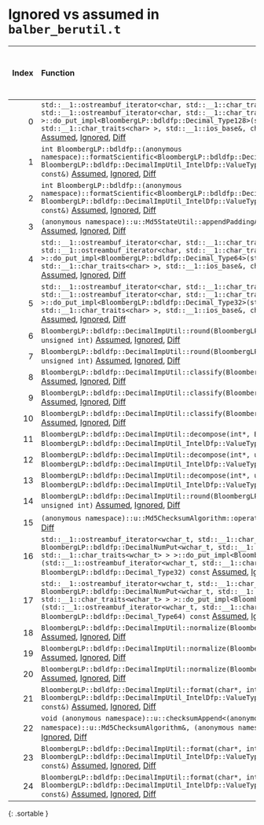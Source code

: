 # Ignored vs assumed in `balber_berutil.t`

<script src="../sorttable.js"></script>
|   Index | Function                                                                                                                                                                                                                                                                                                                                                                                                                                                                       |   Difference in number of lines |   Function size difference in bytes | Number of lines in assumed build   | Number of bytes in assumed build   | Number of lines in ignored build   | Number of bytes in ignored build   |
|--------:|:-------------------------------------------------------------------------------------------------------------------------------------------------------------------------------------------------------------------------------------------------------------------------------------------------------------------------------------------------------------------------------------------------------------------------------------------------------------------------------|--------------------------------:|------------------------------------:|:-----------------------------------|:-----------------------------------|:-----------------------------------|:-----------------------------------|
|       0 | `std::__1::ostreambuf_iterator<char, std::__1::char_traits<char> > BloombergLP::bdldfp::DecimalNumPut<char, std::__1::ostreambuf_iterator<char, std::__1::char_traits<char> > >::do_put_impl<BloombergLP::bdldfp::Decimal_Type128>(std::__1::ostreambuf_iterator<char, std::__1::char_traits<char> >, std::__1::ios_base&, char, BloombergLP::bdldfp::Decimal_Type128) const` [Assumed](0.assume.s.txt), [Ignored](0.none.s.txt), [Diff](0.diff.html)                          |                               9 |                                  16 | 1,472                              | 4,664,384                          | 1,456                              | 4,664,384                          |
|       1 | `int BloombergLP::bdldfp::(anonymous namespace)::formatScientific<BloombergLP::bdldfp::DecimalImpUtil_IntelDfp::ValueType128>(char*, int, BloombergLP::bdldfp::DecimalImpUtil_IntelDfp::ValueType128, BloombergLP::bdldfp::DecimalFormatConfig const&)` [Assumed](1.assume.s.txt), [Ignored](1.none.s.txt), [Diff](1.diff.html)                                                                                                                                                |                               5 |                                  16 | 1,024                              | 4,690,192                          | 1,008                              | 4,690,704                          |
|       2 | `int BloombergLP::bdldfp::(anonymous namespace)::formatScientific<BloombergLP::bdldfp::DecimalImpUtil_IntelDfp::ValueType32>(char*, int, BloombergLP::bdldfp::DecimalImpUtil_IntelDfp::ValueType32, BloombergLP::bdldfp::DecimalFormatConfig const&)` [Assumed](2.assume.s.txt), [Ignored](2.none.s.txt), [Diff](2.diff.html)                                                                                                                                                  |                               2 |                                   0 | 1,056                              | 4,686,352                          | 1,056                              | 4,686,864                          |
|       3 | `(anonymous namespace)::u::Md5StateUtil::appendPaddingAndLength((anonymous namespace)::u::Md5State*)` [Assumed](3.assume.s.txt), [Ignored](3.none.s.txt), [Diff](3.diff.html)                                                                                                                                                                                                                                                                                                  |                              -2 |                                   0 | 448                                | 4,577,040                          | 448                                | 4,577,232                          |
|       4 | `std::__1::ostreambuf_iterator<char, std::__1::char_traits<char> > BloombergLP::bdldfp::DecimalNumPut<char, std::__1::ostreambuf_iterator<char, std::__1::char_traits<char> > >::do_put_impl<BloombergLP::bdldfp::Decimal_Type64>(std::__1::ostreambuf_iterator<char, std::__1::char_traits<char> >, std::__1::ios_base&, char, BloombergLP::bdldfp::Decimal_Type64) const` [Assumed](4.assume.s.txt), [Ignored](4.none.s.txt), [Diff](4.diff.html)                            |                              -2 |                                   0 | 1,456                              | 4,662,912                          | 1,456                              | 4,662,912                          |
|       5 | `std::__1::ostreambuf_iterator<char, std::__1::char_traits<char> > BloombergLP::bdldfp::DecimalNumPut<char, std::__1::ostreambuf_iterator<char, std::__1::char_traits<char> > >::do_put_impl<BloombergLP::bdldfp::Decimal_Type32>(std::__1::ostreambuf_iterator<char, std::__1::char_traits<char> >, std::__1::ios_base&, char, BloombergLP::bdldfp::Decimal_Type32) const` [Assumed](5.assume.s.txt), [Ignored](5.none.s.txt), [Diff](5.diff.html)                            |                              -2 |                                 -32 | 1,424                              | 4,661,472                          | 1,456                              | 4,661,440                          |
|       6 | `BloombergLP::bdldfp::DecimalImpUtil::round(BloombergLP::bdldfp::DecimalImpUtil_IntelDfp::ValueType32, unsigned int)` [Assumed](6.assume.s.txt), [Ignored](6.none.s.txt), [Diff](6.diff.html)                                                                                                                                                                                                                                                                                  |                              -3 |                                   0 | 288                                | 4,682,240                          | 288                                | 4,682,400                          |
|       7 | `BloombergLP::bdldfp::DecimalImpUtil::round(BloombergLP::bdldfp::DecimalImpUtil_IntelDfp::ValueType64, unsigned int)` [Assumed](7.assume.s.txt), [Ignored](7.none.s.txt), [Diff](7.diff.html)                                                                                                                                                                                                                                                                                  |                              -3 |                                   0 | 320                                | 4,682,528                          | 320                                | 4,682,688                          |
|       8 | `BloombergLP::bdldfp::DecimalImpUtil::classify(BloombergLP::bdldfp::DecimalImpUtil_IntelDfp::ValueType128)` [Assumed](8.assume.s.txt), [Ignored](8.none.s.txt), [Diff](8.diff.html)                                                                                                                                                                                                                                                                                            |                              -4 |                                   0 | 32                                 | 4,679,200                          | 32                                 | 4,679,216                          |
|       9 | `BloombergLP::bdldfp::DecimalImpUtil::classify(BloombergLP::bdldfp::DecimalImpUtil_IntelDfp::ValueType32)` [Assumed](9.assume.s.txt), [Ignored](9.none.s.txt), [Diff](9.diff.html)                                                                                                                                                                                                                                                                                             |                              -4 |                                   0 | 32                                 | 4,679,136                          | 32                                 | 4,679,152                          |
|      10 | `BloombergLP::bdldfp::DecimalImpUtil::classify(BloombergLP::bdldfp::DecimalImpUtil_IntelDfp::ValueType64)` [Assumed](10.assume.s.txt), [Ignored](10.none.s.txt), [Diff](10.diff.html)                                                                                                                                                                                                                                                                                          |                              -4 |                                   0 | 32                                 | 4,679,168                          | 32                                 | 4,679,184                          |
|      11 | `BloombergLP::bdldfp::DecimalImpUtil::decompose(int*, BloombergLP::bdldfp::Uint128*, int*, BloombergLP::bdldfp::DecimalImpUtil_IntelDfp::ValueType128)` [Assumed](11.assume.s.txt), [Ignored](11.none.s.txt), [Diff](11.diff.html)                                                                                                                                                                                                                                             |                              -4 |                                 -16 | 192                                | 4,681,888                          | 208                                | 4,682,032                          |
|      12 | `BloombergLP::bdldfp::DecimalImpUtil::decompose(int*, unsigned int*, int*, BloombergLP::bdldfp::DecimalImpUtil_IntelDfp::ValueType32)` [Assumed](12.assume.s.txt), [Ignored](12.none.s.txt), [Diff](12.diff.html)                                                                                                                                                                                                                                                              |                              -4 |                                 -16 | 144                                | 4,679,728                          | 160                                | 4,679,776                          |
|      13 | `BloombergLP::bdldfp::DecimalImpUtil::decompose(int*, unsigned long long*, int*, BloombergLP::bdldfp::DecimalImpUtil_IntelDfp::ValueType64)` [Assumed](13.assume.s.txt), [Ignored](13.none.s.txt), [Diff](13.diff.html)                                                                                                                                                                                                                                                        |                              -4 |                                 -16 | 208                                | 4,680,576                          | 224                                | 4,680,672                          |
|      14 | `BloombergLP::bdldfp::DecimalImpUtil::round(BloombergLP::bdldfp::DecimalImpUtil_IntelDfp::ValueType128, unsigned int)` [Assumed](14.assume.s.txt), [Ignored](14.none.s.txt), [Diff](14.diff.html)                                                                                                                                                                                                                                                                              |                              -5 |                                 -16 | 320                                | 4,682,848                          | 336                                | 4,683,008                          |
|      15 | `(anonymous namespace)::u::Md5ChecksumAlgorithm::operator()(void const*, unsigned long)` [Assumed](15.assume.s.txt), [Ignored](15.none.s.txt), [Diff](15.diff.html)                                                                                                                                                                                                                                                                                                            |                              -6 |                                 -48 | 816                                | 4,607,952                          | 864                                | 4,607,952                          |
|      16 | `std::__1::ostreambuf_iterator<wchar_t, std::__1::char_traits<wchar_t> > BloombergLP::bdldfp::DecimalNumPut<wchar_t, std::__1::ostreambuf_iterator<wchar_t, std::__1::char_traits<wchar_t> > >::do_put_impl<BloombergLP::bdldfp::Decimal_Type32>(std::__1::ostreambuf_iterator<wchar_t, std::__1::char_traits<wchar_t> >, std::__1::ios_base&, wchar_t, BloombergLP::bdldfp::Decimal_Type32) const` [Assumed](16.assume.s.txt), [Ignored](16.none.s.txt), [Diff](16.diff.html) |                              -7 |                                   0 | 1,600                              | 4,666,080                          | 1,600                              | 4,666,064                          |
|      17 | `std::__1::ostreambuf_iterator<wchar_t, std::__1::char_traits<wchar_t> > BloombergLP::bdldfp::DecimalNumPut<wchar_t, std::__1::ostreambuf_iterator<wchar_t, std::__1::char_traits<wchar_t> > >::do_put_impl<BloombergLP::bdldfp::Decimal_Type64>(std::__1::ostreambuf_iterator<wchar_t, std::__1::char_traits<wchar_t> >, std::__1::ios_base&, wchar_t, BloombergLP::bdldfp::Decimal_Type64) const` [Assumed](17.assume.s.txt), [Ignored](17.none.s.txt), [Diff](17.diff.html) |                              -8 |                                   0 | 1,600                              | 4,667,696                          | 1,600                              | 4,667,680                          |
|      18 | `BloombergLP::bdldfp::DecimalImpUtil::normalize(BloombergLP::bdldfp::DecimalImpUtil_IntelDfp::ValueType128)` [Assumed](18.assume.s.txt), [Ignored](18.none.s.txt), [Diff](18.diff.html)                                                                                                                                                                                                                                                                                        |                              -8 |                                 -32 | 944                                | 4,680,944                          | 976                                | 4,681,056                          |
|      19 | `BloombergLP::bdldfp::DecimalImpUtil::normalize(BloombergLP::bdldfp::DecimalImpUtil_IntelDfp::ValueType32)` [Assumed](19.assume.s.txt), [Ignored](19.none.s.txt), [Diff](19.diff.html)                                                                                                                                                                                                                                                                                         |                             -10 |                                 -32 | 496                                | 4,679,232                          | 528                                | 4,679,248                          |
|      20 | `BloombergLP::bdldfp::DecimalImpUtil::normalize(BloombergLP::bdldfp::DecimalImpUtil_IntelDfp::ValueType64)` [Assumed](20.assume.s.txt), [Ignored](20.none.s.txt), [Diff](20.diff.html)                                                                                                                                                                                                                                                                                         |                             -10 |                                 -32 | 576                                | 4,680,000                          | 608                                | 4,680,064                          |
|      21 | `BloombergLP::bdldfp::DecimalImpUtil::format(char*, int, BloombergLP::bdldfp::DecimalImpUtil_IntelDfp::ValueType128, BloombergLP::bdldfp::DecimalFormatConfig const&)` [Assumed](21.assume.s.txt), [Ignored](21.none.s.txt), [Diff](21.diff.html)                                                                                                                                                                                                                              |                             -10 |                                 -48 | 816                                | 4,684,320                          | 864                                | 4,684,784                          |
|      22 | `void (anonymous namespace)::u::checksumAppend<(anonymous namespace)::u::Md5ChecksumAlgorithm>((anonymous namespace)::u::Md5ChecksumAlgorithm&, (anonymous namespace)::u::GetValueFingerprint const&)` [Assumed](22.assume.s.txt), [Ignored](22.none.s.txt), [Diff](22.diff.html)                                                                                                                                                                                              |                             -24 |                                 192 | 26,064                             | 4,580,464                          | 25,872                             | 4,580,656                          |
|      23 | `BloombergLP::bdldfp::DecimalImpUtil::format(char*, int, BloombergLP::bdldfp::DecimalImpUtil_IntelDfp::ValueType64, BloombergLP::bdldfp::DecimalFormatConfig const&)` [Assumed](23.assume.s.txt), [Ignored](23.none.s.txt), [Diff](23.diff.html)                                                                                                                                                                                                                               |                             -25 |                                -128 | 624                                | 4,683,696                          | 752                                | 4,684,032                          |
|      24 | `BloombergLP::bdldfp::DecimalImpUtil::format(char*, int, BloombergLP::bdldfp::DecimalImpUtil_IntelDfp::ValueType32, BloombergLP::bdldfp::DecimalFormatConfig const&)` [Assumed](24.assume.s.txt), [Ignored](24.none.s.txt), [Diff](24.diff.html)                                                                                                                                                                                                                               |                             -36 |                                -160 | 528                                | 4,683,168                          | 688                                | 4,683,344                          |
{: .sortable }
